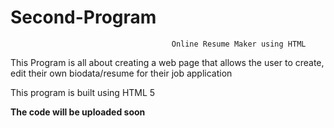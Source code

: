# Second-Program
                                        Online Resume Maker using HTML
 
 This Program is all about creating a web page that allows the user to create, edit their own biodata/resume for their job application
 
 
 This program is built using HTML 5 
 
 **The code will be uploaded soon** 
